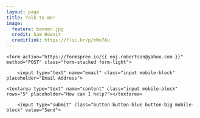 ```yaml
---
layout: page
title: Talk to me!
image:
  feature: banner.jpg
  credit: Sam Howzit
  creditlink: https://flic.kr/p/bWo7Au
---
```




<div class="py2">
 
	<form action="https://formspree.io/{{ eoj.robertson@yahoo.com }}" method="POST" class="form-stacked form-light">

	    <input type="text" name="email" class="input mobile-block" placeholder="Email Address">
	
    <textarea type="text" name="content" class="input mobile-block" rows="5" placeholder="How can I help?"></textarea>

	    <input type="submit" class="button button-blue button-big mobile-block" value="Send">

  </form>

</div>
